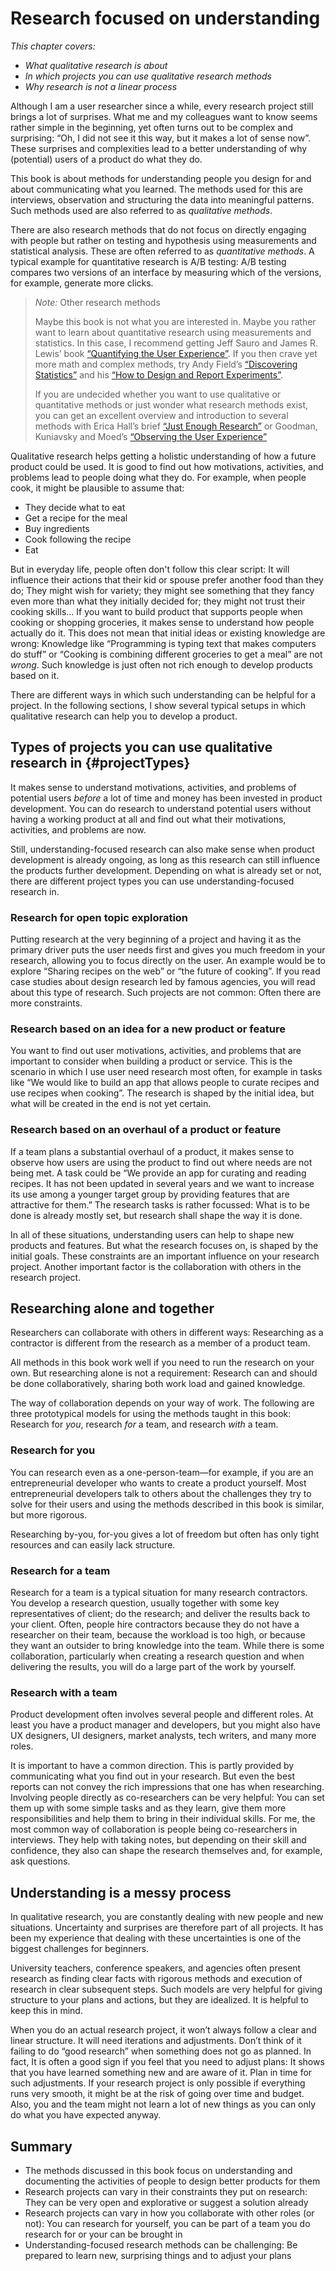 # Research focused on understanding

_This chapter covers:_

* _What qualitative research is about_
* _In which projects you can use qualitative research methods_
* _Why research is not a linear process_

<!-- TODO rewrite a bit more direct, it the surprise-stuff feels side-tracking-->

Although I am a user researcher since a while, every research project still brings a lot of surprises. What me and my colleagues want to know seems rather simple in the beginning, yet often turns out to be complex and surprising:  “Oh, I did not see it this way, but it makes a lot of sense now”. These surprises and complexities lead to a better understanding of why (potential) users of a product do what they do.

This book is about methods for understanding people you design for and about communicating what you learned. The methods used for this are interviews, observation and structuring the data into meaningful patterns. Such methods used are also referred to as _qualitative methods_.

There are also research methods that do not focus on directly engaging with people but rather on testing and hypothesis using measurements and statistical analysis. These are often referred to as _quantitative methods_. A typical example for quantitative research is A/B testing:  A/B testing compares two versions of an interface by measuring which of the versions, for example, generate more clicks.

>_Note:_ Other research methods
>
> Maybe this book is not what you are interested in. Maybe you rather want to learn about quantitative research using measurements and statistics. In this case, I recommend getting Jeff Sauro and James R. Lewis’ book [“Quantifying the User Experience”]( http://www.worldcat.org/oclc/957731269). If you then crave yet more math and complex methods, try Andy Field’s [“Discovering Statistics”](http://www.worldcat.org/oclc/1290244477) and his [“How to Design and Report Experiments”](http://www.worldcat.org/oclc/961100072).
>
> If you are undecided whether you want to use qualitative or quantitative methods or just wonder what research methods exist, you can get an excellent overview and introduction to several methods with Erica Hall’s brief [“Just Enough Research”](http://www.worldcat.org/oclc/1256408019) or Goodman, Kuniavsky and Moed’s [“Observing the User Experience”](http://www.worldcat.org/oclc/1194531136)

Qualitative research helps getting a holistic understanding of how a future product could be used. It is good to find out how motivations, activities, and problems lead to people doing what they do. For example, when people cook, it might be plausible to assume that:

* They decide what to eat
* Get a recipe for the meal
* Buy ingredients
* Cook following the recipe
* Eat

But in everyday life, people often don't follow this clear script: It will influence their actions that their kid or spouse prefer another food than they do; They might wish for variety; they might see something that they fancy even more than what they initially decided for; they might not trust their cooking skills… If you want to build product that supports people when cooking or shopping groceries, it makes sense to understand how people actually do it. This does not mean that initial ideas or existing knowledge are wrong: Knowledge like “Programming is typing text that makes computers do stuff” or “Cooking is combining different groceries to get a meal” are not _wrong_. Such knowledge is just often not rich enough to develop products based on it.

There are different ways in which such understanding can be helpful for a project. In the following sections, I show several typical setups in which qualitative research can help you to develop a product.


## Types of projects you can use qualitative research in {#projectTypes}

It makes sense to understand motivations, activities, and problems of potential users _before_ a lot of time and money has been invested in product development. You can do research to understand potential users without having a working product at all and find out what their motivations, activities, and problems are now.

Still, understanding-focused research can also make sense when product development is already ongoing, as long as this research can still influence the products further development. Depending on what is already set or not, there are different project types you can use understanding-focused research in.

### Research for open topic exploration

Putting research at the very beginning of a project and having it as the primary driver puts the user needs first and gives you much freedom in your research, allowing you to focus directly on the user. An example would be to explore “Sharing recipes on the web” or “the future of cooking”. If you read case studies about design research led by famous agencies, you will read about this type of research. Such projects are not common: Often there are more constraints.

### Research based on an idea for a new product or feature

You want to find out user motivations, activities, and problems that are important to consider when building a product or service. This is the scenario in which I use user need research most often, for example in tasks like “We would like to build an app that allows people to curate recipes and use recipes when cooking”. The research is shaped by the initial idea, but what will be created in the end is not yet certain.

### Research based on an overhaul of a product or feature

If a team plans a substantial overhaul of a product, it makes sense to observe how users are using the product to find out where needs are not being met. A task could be “We provide an app for curating and reading recipes. It has not been updated in several years and we want to increase its use among a younger target group by providing features that are attractive for them.” The research tasks is rather focussed: What is to be done is already mostly set, but research shall shape the way it is done.

In all of these situations, understanding users can help to shape new products and features. But what the research focuses on, is shaped by the initial goals. These constraints are an important influence on your research project. Another important factor is the collaboration with others in the research project.

## Researching alone and together

Researchers can collaborate with others in different ways: Researching as a contractor is different from the research as a member of a product team.

All methods in this book work well if you need to run the research on your own. But researching alone is not a requirement: Research can and should be done collaboratively, sharing both work load and gained knowledge.

The way of collaboration depends on your way of work. The following are three prototypical models for using the methods taught in this book: Research for _you_, research _for_ a team, and research _with_ a team.

### Research for you

You can research even as a one-person-team—for example, if you are an entrepreneurial developer who wants to create a product yourself. Most entrepreneurial developers talk to others about the challenges they try to solve for their users and using the methods described in this book is similar, but more rigorous.

Researching by-you, for-you gives a lot of freedom but often has only tight resources and can easily lack structure.

### Research for a team

Research for a team is a typical situation for many research contractors. You develop a research question, usually together with some key representatives of client; do the research; and deliver the results back to your client. Often, people hire contractors because they do not have a researcher on their team, because the workload is too high, or because they want an outsider to bring knowledge into the team. While there is some collaboration, particularly when creating a research question and when delivering the results, you will do a large part of the work by yourself.

### Research with a team

Product development often involves several people and different roles. At least you have a product manager and developers, but you might also have UX designers, UI designers, market analysts, tech writers, and many more roles.

It is important to have a common direction. This is partly provided by communicating what you find out in your research. But even the best reports can not convey the rich impressions that one has when researching. Involving people directly as co-researchers can be very helpful: You can set them up with some simple tasks and as they learn, give them more responsibilities and help them to bring in their individual skills. For me, the most common way of collaboration is people being co-researchers in interviews. They help with taking notes, but depending on their skill and confidence, they also can shape the research themselves and, for example, ask questions.

## Understanding is a messy process

In qualitative research, you are constantly dealing with new people and new situations. Uncertainty and surprises are therefore part of all projects. It has been my experience that dealing with these uncertainties is one of the biggest challenges for beginners.

University teachers, conference speakers, and agencies often present research as finding clear facts with rigorous methods and execution of research in clear subsequent steps. Such models are very helpful for giving structure to your plans and actions, but they are idealized. It is helpful to keep this in mind.

When you do an actual research project, it won’t always follow a clear and linear structure. It will need iterations and adjustments. Don’t think of it failing to do “good research” when something does not go as planned. In fact, It is often a good sign if you feel that you need to adjust plans: It shows that you have learned something new and are aware of it. Plan in time for such adjustments. If your research project is only possible if everything runs very smooth, it might be at the risk of going over time and budget. Also, you and the team might not learn a lot of new things as you can only do what you have expected anyway.

## Summary

* The methods discussed in this book focus on understanding and documenting the activities of people to design better products for them
* Research projects can vary in their constraints they put on research: They can be very open and explorative or suggest a solution already
* Research projects can vary in how you collaborate with other roles (or not): You can research for yourself, you can be part of a team you do research for or your can be brought in
* Understanding-focused research methods can be challenging: Be prepared to learn new, surprising things and to adjust your plans
